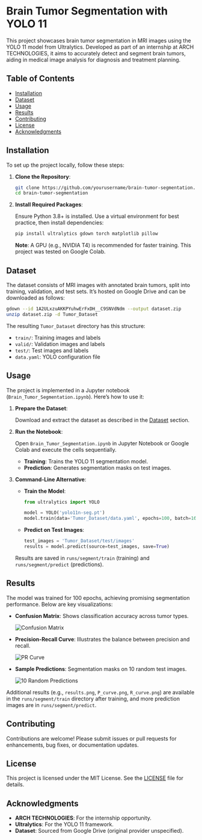 # Brain Tumor Segmentation with YOLO 11

This project showcases brain tumor segmentation in MRI images using the YOLO 11 model from Ultralytics. Developed as part of an internship at ARCH TECHNOLOGIES, it aims to accurately detect and segment brain tumors, aiding in medical image analysis for diagnosis and treatment planning.

## Table of Contents

- [Installation](#installation)
- [Dataset](#dataset)
- [Usage](#usage)
- [Results](#results)
- [Contributing](#contributing)
- [License](#license)
- [Acknowledgments](#acknowledgments)

## Installation

To set up the project locally, follow these steps:

1. **Clone the Repository**:

   ```bash
   git clone https://github.com/yourusername/brain-tumor-segmentation.git
   cd brain-tumor-segmentation
   ```

2. **Install Required Packages**:

   Ensure Python 3.8+ is installed. Use a virtual environment for best practice, then install dependencies:

   ```bash
   pip install ultralytics gdown torch matplotlib pillow
   ```

   **Note**: A GPU (e.g., NVIDIA T4) is recommended for faster training. This project was tested on Google Colab.

## Dataset

The dataset consists of MRI images with annotated brain tumors, split into training, validation, and test sets. It’s hosted on Google Drive and can be downloaded as follows:

```bash
gdown --id 1A2ULxzuAKKPYuhwErFxDH__C9SNVdNdm --output dataset.zip
unzip dataset.zip -d Tumor_Dataset
```

The resulting `Tumor_Dataset` directory has this structure:

- `train/`: Training images and labels
- `valid/`: Validation images and labels
- `test/`: Test images and labels
- `data.yaml`: YOLO configuration file

## Usage

The project is implemented in a Jupyter notebook (`Brain_Tumor_Segmentation.ipynb`). Here’s how to use it:

1. **Prepare the Dataset**:

   Download and extract the dataset as described in the [Dataset](#dataset) section.

2. **Run the Notebook**:

   Open `Brain_Tumor_Segmentation.ipynb` in Jupyter Notebook or Google Colab and execute the cells sequentially.

   - **Training**: Trains the YOLO 11 segmentation model.
   - **Prediction**: Generates segmentation masks on test images.

3. **Command-Line Alternative**:

   - **Train the Model**:

     ```python
     from ultralytics import YOLO

     model = YOLO('yolo11n-seg.pt')
     model.train(data='Tumor_Dataset/data.yaml', epochs=100, batch=16, name='yolo11n_seg_custom')
     ```

   - **Predict on Test Images**:

     ```python
     test_images = 'Tumor_Dataset/test/images'
     results = model.predict(source=test_images, save=True)
     ```

   Results are saved in `runs/segment/train` (training) and `runs/segment/predict` (predictions).

## Results

The model was trained for 100 epochs, achieving promising segmentation performance. Below are key visualizations:

- **Confusion Matrix**: Shows classification accuracy across tumor types.

  ![Confusion Matrix](assets/confusion_matrix.png)

- **Precision-Recall Curve**: Illustrates the balance between precision and recall.

  ![PR Curve](assets/PR_curve.png)

- **Sample Predictions**: Segmentation masks on 10 random test images.

  ![10 Random Predictions](assets/10_random_predict.png)

Additional results (e.g., `results.png`, `P_curve.png`, `R_curve.png`) are available in the `runs/segment/train` directory after training, and more prediction images are in `runs/segment/predict`.

## Contributing

Contributions are welcome! Please submit issues or pull requests for enhancements, bug fixes, or documentation updates.

## License

This project is licensed under the MIT License. See the [LICENSE](LICENSE) file for details.

## Acknowledgments

- **ARCH TECHNOLOGIES**: For the internship opportunity.
- **Ultralytics**: For the YOLO 11 framework.
- **Dataset**: Sourced from Google Drive (original provider unspecified).